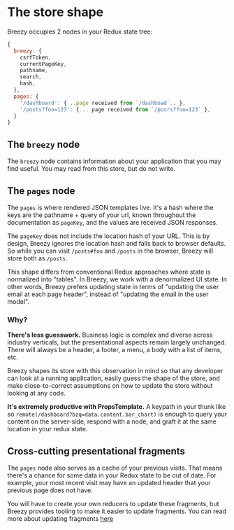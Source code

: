 # The store shape

Breezy occupies 2 nodes in your Redux state tree:

```javascript
{
  breezy: {
    csrfToken,
    currentPageKey,
    pathname,
    search,
    hash,
  },
  pages: {
    '/dashboard': { ..page received from `/dashboad`.. },
    '/posts?foo=123': {... page received from `/posrs?foo=123` },
  }
}
```

## The `breezy` node
The `breezy` node contains information about your application that you may find
useful. You may read from this store, but do not write.

## The `pages` node
The `pages` is where rendered JSON templates live. It's a hash where the keys
are the pathname + query of your url, known throughout the documentation as
`pageKey`, and the values are received JSON responses.

The `pageKey` does not include the location hash of your URL. This is by
design, Breezy ignores the location hash and falls back to browser defaults. So
while you can visit `/posts#foo` and `/posts` in the browser, Breezy will store
both as `/posts`.

This shape differs from conventional Redux approaches where state is normalized
into "tables". In Breezy, we work with a denormalized UI state. In other words,
Breezy prefers updating state in terms of "updating the user email at each page
header", instead of "updating the email in the user model".

### Why?

**There's less guesswork.** Business logic is complex and diverse across
industry verticals, but the presentational aspects remain largely unchanged.
There will always be a header, a footer, a menu, a body with a list of items,
etc.

Breezy shapes its store with this observation in mind so that any developer can
look at a running application, easily guess the shape of the store, and make
close-to-correct assumptions on how to update the store without looking at any
code.

**It's extremely productive with PropsTemplate.** A keypath in your thunk like
so `remote(/dashboard?bzq=data.content.bar_chart)` is enough to query your
content on the server-side, respond with a node, and graft it at the same
location in your redux state.

## Cross-cutting presentational fragments

The `pages` node also serves as a cache of your previous visits. That means
there's a chance for some data in your Redux state to be out of date. For
example, your most recent visit may have an updated header that your previous
page does not have.

You will have to create your own reducers to update these fragments, but Breezy
provides tooling to make it easier to update fragments. You can read more about
updating fragments [here](./updating-fragments.md)

